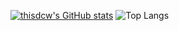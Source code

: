 [![thisdcw's GitHub stats](https://github-readme-stats.vercel.app/api?username=thisdcw)](https://github.com/anuraghazra/github-readme-stats)
![Top Langs](https://github-readme-stats.vercel.app/api/top-langs/?username=thisdcw)
